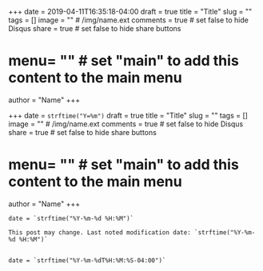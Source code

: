 +++
date = 2019-04-11T16:35:18-04:00
draft = true
title = "Title"
slug = ""
tags = []
image = ""          # /img/name.ext
comments = true     # set false to hide Disqus
share = true        # set false to hide share buttons
# menu= ""          # set "main" to add this content to the main menu
author = "Name"
+++

+++
date =  `strftime("Y=%m")`
draft = true
title = "Title"
slug = ""
tags = []
image = ""          # /img/name.ext
comments = true     # set false to hide Disqus
share = true        # set false to hide share buttons
# menu= ""          # set "main" to add this content to the main menu
author = "Name"
+++


	date = `strftime("%Y-%m-%d %H:%M")`

	This post may change. Last noted modification date: `strftime("%Y-%m-%d %H:%M")` 


	date = `strftime("%Y-%m-%dT%H:%M:%S-04:00")`

